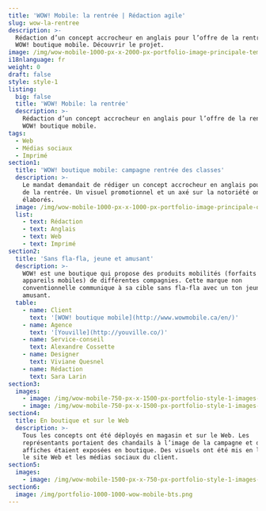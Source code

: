 ```yaml
---
title: 'WOW! Mobile: la rentrée | Rédaction agile'
slug: wow-la-rentree
description: >-
  Rédaction d’un concept accrocheur en anglais pour l’offre de la rentrée de
  WOW! boutique mobile. Découvrir le projet.
image: /img/wow-mobile-1000-px-x-2000-px-portfolio-image-principale-template.png
i18nlanguage: fr
weight: 0
draft: false
style: style-1
listing:
  big: false
  title: 'WOW! Mobile: la rentrée'
  description: >-
    Rédaction d’un concept accrocheur en anglais pour l’offre de la rentrée de
    WOW! boutique mobile.
tags:
  - Web
  - Médias sociaux
  - Imprimé
section1:
  title: 'WOW! boutique mobile: campagne rentrée des classes'
  description: >-
    Le mandat demandait de rédiger un concept accrocheur en anglais pour l’offre
    de la rentrée. Un visuel promotionnel et un axé sur la notoriété ont été
    élaborés. 
  image: /img/wow-mobile-1000-px-x-1000-px-portfolio-image-principale-option-2.png
  list:
    - text: Rédaction
    - text: Anglais
    - text: Web
    - text: Imprimé
section2:
  title: 'Sans fla-fla, jeune et amusant'
  description: >-
    WOW! est une boutique qui propose des produits mobilités (forfaits et
    appareils mobiles) de différentes compagnies. Cette marque non
    conventionnelle communique à sa cible sans fla-fla avec un ton jeune et
    amusant.
  table:
    - name: Client
      text: '[WOW! boutique mobile](http://www.wowmobile.ca/en/)'
    - name: Agence
      text: '[Youville](http://youville.co/)'
    - name: Service-conseil
      text: Alexandre Cossette
    - name: Designer
      text: Viviane Quesnel
    - name: Rédaction
      text: Sara Larin
section3:
  images:
    - image: /img/wow-mobile-750-px-x-1500-px-portfolio-style-1-images-2.png
    - image: /img/wow-mobile-750-px-x-1500-px-portfolio-style-1-images-3.png
section4:
  title: En boutique et sur le Web
  description: >-
    Tous les concepts ont été déployés en magasin et sur le Web. Les
    représentants portaient des chandails à l’image de la campagne et des
    affiches étaient exposées en boutique. Des visuels ont été mis en ligne sur
    le site Web et les médias sociaux du client.
section5:
  images:
    - image: /img/wow-mobile-1500-px-x-750-px-portfolio-style-1-images-4.png
section6:
  image: /img/portfolio-1000-1000-wow-mobile-bts.png
---
```


